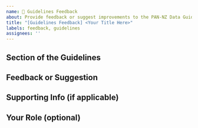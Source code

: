 ```yaml
---
name: 📘 Guidelines Feedback
about: Provide feedback or suggest improvements to the PAN-NZ Data Guidelines
title: "[Guidelines Feedback] <Your Title Here>"
labels: feedback, guidelines
assignees: ''
---
```


## Section of the Guidelines
<!-- _Which section(s) are you referring to?_

e.g., "Standard field names", "Licensing requirements", "Metadata structure" -->

## Feedback or Suggestion
<!-- _Clearly explain the issue, concern, or proposed improvement._

- Is something unclear or missing?
- Do you suggest adding examples or clarification?
- Does the guideline not fit your local context? -->

## Supporting Info (if applicable)
<!-- e.g., link to relevant standard, local council requirement, or example dataset -->

## Your Role (optional)
<!-- e.g., Data custodian, local government, community group, researcher -->
